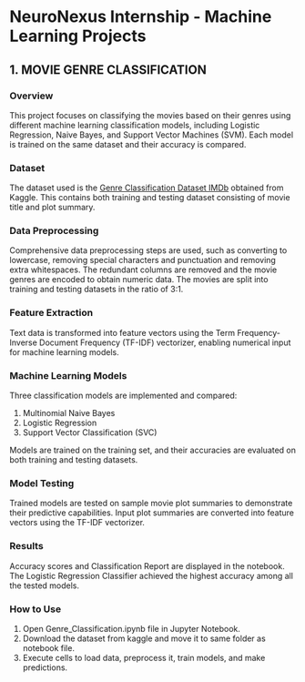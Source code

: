 # NeuroNexus Internship - Machine Learning Projects
## 1. MOVIE GENRE CLASSIFICATION

### Overview
This project focuses on classifying the movies based on their genres using different machine learning classification models, including Logistic Regression, Naive Bayes, and Support Vector Machines (SVM). Each model is trained on the same dataset and their accuracy is compared.

### Dataset
The dataset used is the [Genre Classification Dataset IMDb](https://www.kaggle.com/datasets/hijest/genre-classification-dataset-imdb) obtained from Kaggle. This contains both training and testing dataset consisting of movie title and plot summary.

### Data Preprocessing
Comprehensive data preprocessing steps are used, such as converting to lowercase, removing special characters and punctuation and removing extra whitespaces. The redundant columns are removed and the movie genres are encoded to obtain numeric data. The movies are split into training and testing datasets in the ratio of 3:1.

### Feature Extraction
Text data is transformed into feature vectors using the Term Frequency-Inverse Document Frequency (TF-IDF) vectorizer, enabling numerical input for machine learning models.

### Machine Learning Models
Three classification models are implemented and compared:

1. Multinomial Naive Bayes
1. Logistic Regression
1. Support Vector Classification (SVC)

Models are trained on the training set, and their accuracies are evaluated on both training and testing datasets.

### Model Testing
Trained models are tested on sample movie plot summaries to demonstrate their predictive capabilities. Input plot summaries are converted into feature vectors using the TF-IDF vectorizer.

### Results
Accuracy scores and Classification Report are displayed in the notebook. The Logistic Regression Classifier achieved the highest accuracy among all the tested models.

### How to Use
1. Open Genre_Classification.ipynb file in Jupyter Notebook.
1. Download the dataset from kaggle and move it to same folder as notebook file.
1. Execute cells to load data, preprocess it, train models, and make predictions.
